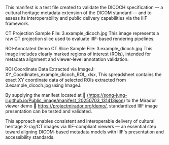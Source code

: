 
This manifest is a test file created to validate the DICOCH specification — a cultural heritage metadata extension of the DICOM standard — and to assess its interoperability and public delivery capabilities via the IIIF framework.

CT Projection Sample File: 3.example_dicoch.jpg
This image represents a raw CT projection slice used to evaluate IIIF-based rendering pipelines.

ROI-Annotated Demo CT Slice Sample File: 3.example_dicoch.jpg
This image includes clearly marked regions of interest (ROIs), intended for metadata alignment and viewer-level annotation validation.

ROI Coordinate Data Extracted via ImageJ: XY_Coordinates_example_dicoch_ROI_.xlsx,
This spreadsheet contains the exact XY coordinate data of selected ROIs extracted from 3.example_dicoch.jpg using ImageJ.

By supplying the manifest located at
🔗 (https://song-jung-il.github.io/Public_image/manifest_20250703_131413json)
to the Mirador viewer demo
🔗 https://projectmirador.org/demo/,
standardized IIIF image presentation can be tested and validated.

This approach enables consistent and interoperable delivery of cultural heritage X-ray/CT images via IIIF-compliant viewers — an essential step toward aligning DICOM-based metadata models with IIIF's presentation and accessibility standards.
